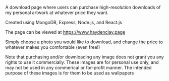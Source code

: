 A download page where users can purchase high-resolution downloads of my personal artwork at whatever price they want.


Created using MongoDB, Express, Node.js, and React.js


The page can be viewed at https://www.haydenclay.page


Simply choose a photo you would like to download, and change the price to whatever makes you comfortable (even free!)


Note that purchasing and/or downloading any image does not grant you any rights to use it commercially. These images are for personal use only, and may not be used in any commerical or for-profit manner. The intended purpose of these images is for them to be used as wallpapers

